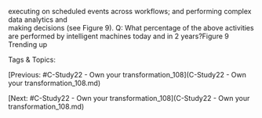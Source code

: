 executing on scheduled events across workflows; 
and performing complex data analytics and  
making decisions (see Figure 9).
Q: What percentage of the above activities are performed by intelligent machines today and in 2 years?Figure 9 
Trending up

   Tags & Topics:
   

[Previous: #C-Study22 - Own your transformation_108](C-Study22 - Own your transformation_108.md)

[Next: #C-Study22 - Own your transformation_108](C-Study22 - Own your transformation_108.md)